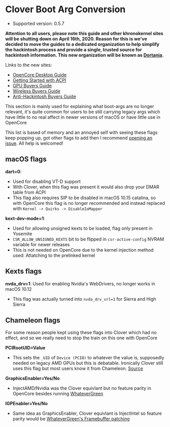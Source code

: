# Clover Boot Arg Conversion

* Supported version: 0.5.7

**Attention to all users, please note this guide and other khronokernel sites will be shutting down on April 16th, 2020. Reason for this is we've decided to move the guides to a dedicated organization to help simplify the hackintosh process and provide a single, trusted source for hackintosh information. This new organization will be known as [Dortania](https://github.com/dortania).**

Links to the new sites:

* [OpenCore Desktop Guide](https://dortania.github.io/OpenCore-Desktop-Guide/)
* [Getting Started with ACPI](https://dortania.github.io/Getting-Started-With-ACPI/)
* [GPU Buyers Guide](https://dortania.github.io/GPU-Buyers-Guide/)
* [Wireless Buyers Guide](https://dortania.github.io/Wireless-Buyers-Guide/)
* [Anti-Hackintosh Buyers Guide](https://dortania.github.io/Anti-Hackintosh-Buyers-Guide/)

This section is mainly used for explaining what boot-args are no longer relevant, it's quite common for users to be still carrying legacy args which have little to no real affect in newer versions of macOS or have little use in OpenCore

This list is based of memory and an annoyed self with seeing these flags keep popping up, got other flags to add then I recommend [opening an issue](https://github.com/khronokernel/Opencore-Vanilla-Desktop-Guide/issues). All help is welcomed!

## macOS flags

**dart=0**: 
* Used for disabling VT-D support
* With Clover, when this flag was present it would also drop your DMAR table from ACPI 
* This flag also requires SIP to be disabled in macOS 10.15 catalina, so with OpenCore this flag is no longer recommended and instead replaced with `Kernel -> Quirks -> DisableIoMapper`

**kext-dev-mode=1**:
* Used for allowing unsigned kexts to be loaded, flag only present in Yosemite
* `CSR_ALLOW_UNSIGNED_KEXTS` bit to be flipped in `csr-active-config` NVRAM variable for newer releases
* This is not needed on OpenCore due to the kernel injection method used: Attatching to the prelinked kernel


## Kexts flags

**nvda_drv=1**: Used for enabling Nvidia's WebDrivers, no longer works in macOS 10.12
* This flag was actually turned into `nvda_drv_vrl=1` for Sierra and High Sierra


## Chameleon flags


For some reason people kept using these flags into Clover which had no effect, and so we really need to stop the train on this one with OpenCore

**PCIRootUID=Value**

* This sets the `_UID` of `Device (PCI0)` to whatever the value is, supposedly needed on legacy AMD GPUs but this is debatable. Ironically Clover still uses this flag but most users know it from Chameleon. [Source](https://github.com/CloverHackyColor/CloverBootloader/blob/81f2b91b1552a4387abaa2c48a210c63d5b6233c/rEFIt_UEFI/Platform/FixBiosDsdt.cpp#L1630-L1674)

**GraphicsEnabler=Yes/No**

* InjectAMD/Nvidia was the Clover equivlant but no feature parity in OpenCore besides running [WhateverGreen](https://github.com/acidanthera/WhateverGreen)

**IGPEnabler=Yes/No**

* Same idea as GraphicsEnabler, Clover equivlant is InjectIntel so feature parity would be [WhateverGreen's Framebuffer patching](https://github.com/acidanthera/WhateverGreen/blob/master/Manual/FAQ.IntelHD.en.md)

